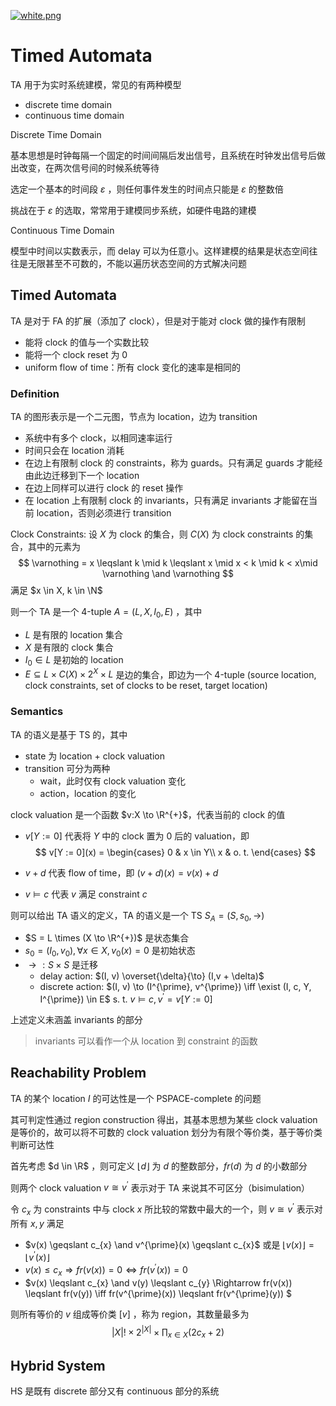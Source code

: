 [![white.png](https://i.loli.net/2019/04/11/5cae134487910.png)](https://github.com/i1123581321/NJU-open-resource)

# Timed Automata

TA 用于为实时系统建模，常见的有两种模型

* discrete time domain
* continuous time domain

Discrete Time Domain

基本思想是时钟每隔一个固定的时间间隔后发出信号，且系统在时钟发出信号后做出改变，在两次信号间的时候系统等待

选定一个基本的时间段 $\varepsilon$ ，则任何事件发生的时间点只能是 $\varepsilon$ 的整数倍

挑战在于 $\varepsilon$ 的选取，常常用于建模同步系统，如硬件电路的建模

Continuous Time Domain

模型中时间以实数表示，而 delay 可以为任意小。这样建模的结果是状态空间往往是无限甚至不可数的，不能以遍历状态空间的方式解决问题

## Timed Automata

TA 是对于 FA 的扩展（添加了 clock），但是对于能对 clock 做的操作有限制

* 能将 clock 的值与一个实数比较
* 能将一个 clock reset 为 0
* uniform flow of time：所有 clock 变化的速率是相同的

### Definition

TA 的图形表示是一个二元图，节点为 location，边为 transition

* 系统中有多个 clock，以相同速率运行
* 时间只会在 location 消耗
* 在边上有限制 clock 的 constraints，称为 guards。只有满足 guards 才能经由此边迁移到下一个 location
* 在边上同样可以进行 clock 的 reset 操作
* 在 location 上有限制 clock 的 invariants，只有满足 invariants 才能留在当前 location，否则必须进行 transition

Clock Constraints: 设 $X$ 为 clock 的集合，则 $C(X)$ 
为 clock constraints 的集合，其中的元素为
$$
\varnothing = x \leqslant k \mid k \leqslant x \mid x < k \mid k < x\mid \varnothing \and \varnothing
$$
满足 $x \in X, k \in \N$

则一个 TA 是一个 4-tuple $A = (L, X, I_{0}, E)$ ，其中

* $L$ 是有限的 location 集合
* $X$ 是有限的 clock 集合
* $I_{0} \in L$ 是初始的 location
* $E \subseteq L \times C(X) \times 2^{X} \times L$ 是边的集合，即边为一个 4-tuple (source location, clock constraints, set of clocks to be reset, target location)

### Semantics

TA 的语义是基于 TS 的，其中

* state 为 location + clock valuation
* transition 可分为两种
  * wait，此时仅有 clock valuation 变化
  * action，location 的变化

clock valuation 是一个函数 $v:X \to \R^{+}$，代表当前的 clock 的值

* $v[Y := 0]$ 代表将 $Y$ 中的 clock 置为 0 后的 valuation，即
  $$
  v[Y := 0](x) = \begin{cases}
  0 & x \in Y\\
  x & o. t.
  \end{cases}
  $$

* $v+d$ 代表 flow of time，即 $(v+d)(x) = v(x) + d$

* $v \vDash c$ 代表 $v$ 满足 constraint $c$

则可以给出 TA 语义的定义，TA 的语义是一个 TS $S_{A} = (S, s_{0}, \to)$

* $S = L \times (X \to \R^{+})$ 是状态集合
* $s_{0} = (I_{0}, v_{0}),\forall x \in X, v_{0}(x) = 0$ 是初始状态
* $\to : S \times S$ 是迁移
  * delay action: $(I, v) \overset{\delta}{\to} (I,v + \delta)$
  * discrete action: $(I, v) \to (I^{\prime}, v^{\prime}) \iff \exist (I, c, Y, I^{\prime}) \in E$ s. t. $v \vDash c, v^{\prime} = v[Y:=0]$

上述定义未涵盖 invariants 的部分

> invariants 可以看作一个从 location 到 constraint 的函数

## Reachability Problem

TA 的某个 location $I$ 的可达性是一个 PSPACE-complete 的问题

其可判定性通过 region construction 得出，其基本思想为某些 clock valuation 是等价的，故可以将不可数的 clock valuation 划分为有限个等价类，基于等价类判断可达性

首先考虑 $d \in \R$ ，则可定义 $\lfloor d \rfloor$ 为 $d$ 的整数部分，$fr(d)$ 为 $d$ 的小数部分

则两个 clock valuation $v \cong v^{\prime}$ 表示对于 TA 来说其不可区分（bisimulation）

令 $c_{x}$ 为 constraints 中与 clock $x$ 所比较的常数中最大的一个，则 $v \cong v^{\prime}$ 表示对所有 $x, y$ 满足

* $v(x) \geqslant c_{x} \and v^{\prime}(x) \geqslant c_{x}$ 或是 $\lfloor v(x) \rfloor = \lfloor v^{\prime}(x) \rfloor$
* $v(x) \leqslant c_{x} \Rightarrow fr(v(x)) = 0 \iff fr(v^{\prime}(x)) = 0$
* $v(x) \leqslant c_{x} \and v(y) \leqslant c_{y} \Rightarrow fr(v(x)) \leqslant fr(v(y)) \iff fr(v^{\prime}(x)) \leqslant fr(v^{\prime}(y)) $

则所有等价的 $v$ 组成等价类 $[v]$ ，称为 region，其数量最多为
$$
|X|! \times 2^{|X|} \times \prod_{x \in X}(2c_{x} + 2)
$$

## Hybrid System

HS 是既有 discrete 部分又有 continuous 部分的系统